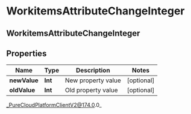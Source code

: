 # WorkitemsAttributeChangeInteger

## WorkitemsAttributeChangeInteger

## Properties

|Name | Type | Description | Notes|
|------------ | ------------- | ------------- | -------------|
| **newValue** | **Int** | New property value | [optional] |
| **oldValue** | **Int** | Old property value | [optional] |



_PureCloudPlatformClientV2@174.0.0_
